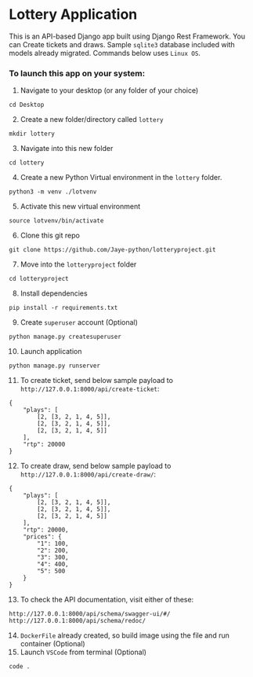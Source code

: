 # Lottery Application
This is an API-based Django app built using Django Rest Framework. You can Create tickets and draws.
Sample `sqlite3` database included with models already migrated.
Commands below uses `Linux OS`.

### To launch this app on your system:

1. Navigate to your desktop (or any folder of your choice)
```
cd Desktop
```
2. Create a new folder/directory called `lottery`
```
mkdir lottery
```
3. Navigate into this new folder
```
cd lottery
```
4. Create a new Python Virtual environment in the `lottery` folder.
```
python3 -m venv ./lotvenv
```
5. Activate this new virtual environment
```
source lotvenv/bin/activate
```
6. Clone this git repo
```
git clone https://github.com/Jaye-python/lotteryproject.git
```
7. Move into the `lotteryproject` folder 
```
cd lotteryproject
```
8. Install dependencies
```
pip install -r requirements.txt
```
9. Create `superuser` account (Optional)
```
python manage.py createsuperuser
```
10. Launch application
```
python manage.py runserver
```
11. To create ticket, send below sample payload to `http://127.0.0.1:8000/api/create-ticket`:
```
{
    "plays": [
        [2, [3, 2, 1, 4, 5]],
        [2, [3, 2, 1, 4, 5]],
        [2, [3, 2, 1, 4, 5]]
    ],
    "rtp": 20000
}
```
12. To create draw, send below sample payload to `http://127.0.0.1:8000/api/create-draw/`:
```
{
    "plays": [
        [2, [3, 2, 1, 4, 5]],
        [2, [3, 2, 1, 4, 5]],
        [2, [3, 2, 1, 4, 5]]
    ],
    "rtp": 20000,
    "prices": {
        "1": 100,
        "2": 200,
        "3": 300,
        "4": 400,
        "5": 500
    }
}
```  
13. To check the API documentation, visit either of these:
```
http://127.0.0.1:8000/api/schema/swagger-ui/#/
http://127.0.0.1:8000/api/schema/redoc/
```
14. `DockerFile` already created, so build image using the file and run container (Optional)
15. Launch `VSCode` from terminal (Optional)
```
code .
```





